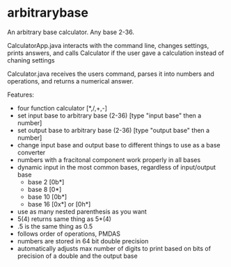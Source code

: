 arbitrarybase
=============

An arbitrary base calculator. Any base 2-36.

CalculatorApp.java interacts with the command line, changes settings, prints answers, and calls Calculator if the user gave a calculation instead of chaning settings

Calculator.java receives the users command, parses it into numbers and operations, and returns a numerical answer.

Features:
 * four function calculator [*,/,+,-]
 * set input base to arbitrary base (2-36) [type "input base" then a number]
 * set output base to arbitrary base (2-36) [type "output base" then a number]
 * change input base and output base to different things to use as a base converter
 * numbers with a fracitonal component work properly in all bases
 * dynamic input in the most common bases, regardless of input/output base
   * base 2 [0b*]
   * base 8 [0*]
   * base 10 [0b*]
   * base 16 [0x*] or [0h*]
 * use as many nested parenthesis as you want
 * 5(4) returns same thing as 5*(4)
 * .5 is the same thing as 0.5
 * follows order of operations, PMDAS
 * numbers are stored in 64 bit double precision
 * automatically adjusts max number of digits to print based on bits of precision of a double and the output base
